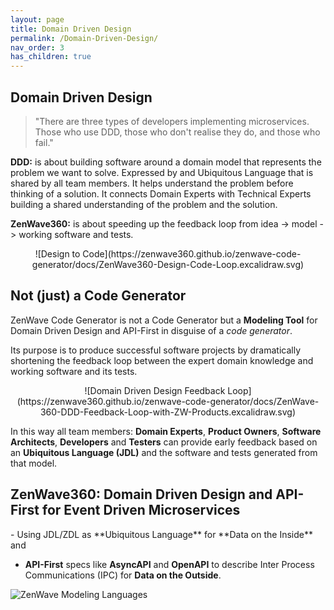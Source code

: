 ```yaml
---
layout: page
title: Domain Driven Design
permalink: /Domain-Driven-Design/
nav_order: 3
has_children: true
---
```


## Domain Driven Design

> "There are three types of developers implementing microservices. <br/> Those who use DDD, those who don't realise they do, and those who fail."

**DDD:** is about building software around a domain model that represents the problem we want to solve. Expressed by and Ubiquitous Language that is shared by all team members. It helps understand the problem before thinking of a solution. It connects Domain Experts with Technical Experts building a shared understanding of the problem and the solution.

**ZenWave360:** is about speeding up the feedback loop from idea -> model -> working software and tests.

<p align="center" markdown="1">
![Design to Code](https://zenwave360.github.io/zenwave-code-generator/docs/ZenWave360-Design-Code-Loop.excalidraw.svg)
</p>

## Not (just) a Code Generator

ZenWave Code Generator is not a Code Generator but a **Modeling Tool** for Domain Driven Design and API-First in disguise of a _code generator_.

Its purpose is to produce successful software projects by dramatically shortening the feedback loop between the expert domain knowledge and working software and its tests.

<p align="center" markdown="1">
![Domain Driven Design Feedback Loop](https://zenwave360.github.io/zenwave-code-generator/docs/ZenWave-360-DDD-Feedback-Loop-with-ZW-Products.excalidraw.svg)
</p>

In this way all team members: **Domain Experts**, **Product Owners**, **Software Architects**, **Developers** and **Testers** can provide early feedback based on an **Ubiquitous Language (JDL)** and the software and tests generated from that model.

## ZenWave360: Domain Driven Design and API-First for Event Driven Microservices

<div class="check"  markdown="1">
- Using JDL/ZDL as **Ubiquitous Language** for **Data on the Inside** and 


- **API-First** specs like **AsyncAPI** and **OpenAPI** to describe Inter Process Communications (IPC) for **Data on the Outside**.
</div>

![ZenWave Modeling Languages](https://zenwave360.github.io/zenwave-code-generator/docs/00-ZenWave-ModelingLanguages.excalidraw.svg)

